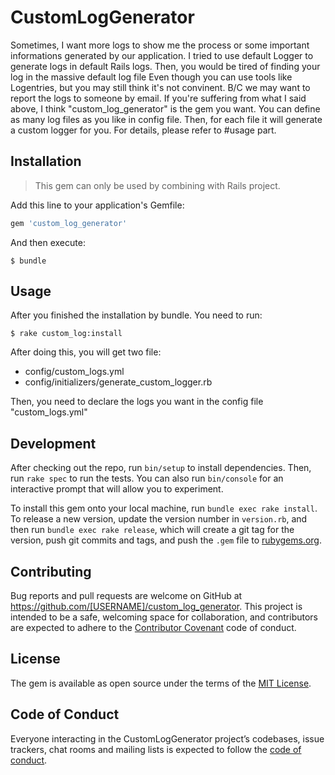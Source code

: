 # CustomLogGenerator

Sometimes, I want more logs to show me the process or some important informations generated by our application.
I tried to use default Logger to generate logs in default Rails logs. Then, you would be tired of finding your log in the massive default log file
Even though you can use tools like Logentries, but you may still think it's not convinent. B/C we may want to report the logs to someone by email.
If you're suffering from what I said above, I think "custom_log_generator" is the gem you want. You can define as many log files as you like in config file.
Then, for each file it will generate a custom logger for you. For details, please refer to #usage part.

## Installation

>This gem can only be used by combining with Rails project.

Add this line to your application's Gemfile:

```ruby
gem 'custom_log_generator'
```

And then execute:

    $ bundle

## Usage

After you finished the installation by bundle.
You need to run:

    $ rake custom_log:install

After doing this, you will get two file:

- config/custom_logs.yml
- config/initializers/generate_custom_logger.rb

Then, you need to declare the logs you want in the config file "custom_logs.yml"

## Development

After checking out the repo, run `bin/setup` to install dependencies. Then, run `rake spec` to run the tests. You can also run `bin/console` for an interactive prompt that will allow you to experiment.

To install this gem onto your local machine, run `bundle exec rake install`. To release a new version, update the version number in `version.rb`, and then run `bundle exec rake release`, which will create a git tag for the version, push git commits and tags, and push the `.gem` file to [rubygems.org](https://rubygems.org).

## Contributing

Bug reports and pull requests are welcome on GitHub at https://github.com/[USERNAME]/custom_log_generator. This project is intended to be a safe, welcoming space for collaboration, and contributors are expected to adhere to the [Contributor Covenant](http://contributor-covenant.org) code of conduct.

## License

The gem is available as open source under the terms of the [MIT License](https://opensource.org/licenses/MIT).

## Code of Conduct

Everyone interacting in the CustomLogGenerator project’s codebases, issue trackers, chat rooms and mailing lists is expected to follow the [code of conduct](https://github.com/[USERNAME]/custom_log_generator/blob/master/CODE_OF_CONDUCT.md).
